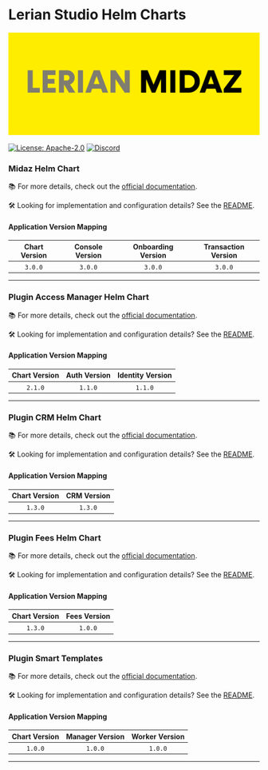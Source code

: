 # Lerian Studio Helm Charts

![banner](image/README/midaz-banner.png)


[![License: Apache-2.0](https://img.shields.io/badge/License-Apache_2.0-blue.svg)](https://github.com/LerianStudio/helm/blob/main/LICENSE)
[![Discord](https://img.shields.io/badge/Discord-Lerian%20Studio-%237289da.svg?logo=discord)](https://discord.gg/DnhqKwkGv3)

### Midaz Helm Chart 

📚 For more details, check out the [official documentation](https://docs.lerian.studio/docs/deploy-midaz-using-helm).

🛠️ Looking for implementation and configuration details? See the [README](https://charts.lerian.studio/charts/midaz).

#### Application Version Mapping

| Chart Version | Console Version | Onboarding Version | Transaction Version |
| :---: | :---: | :---: | :---: |
| `3.0.0` | `3.0.0` | `3.0.0` | `3.0.0` |
-----------------

### Plugin Access Manager Helm Chart    

📚 For more details, check out the [official documentation](https://docs.lerian.studio/docs/auth-identity).

🛠️ Looking for implementation and configuration details? See the [README](https://charts.lerian.studio/charts/plugin-access-manager).

#### Application Version Mapping

| Chart Version | Auth Version | Identity Version |
| :---: | :---: | :---: |
| `2.1.0` | `1.1.0` | `1.1.0` |

-----------------

### Plugin CRM Helm Chart

📚 For more details, check out the [official documentation](https://docs.lerian.studio/docs/crm).

🛠️ Looking for implementation and configuration details? See the [README](https://charts.lerian.studio/charts/plugin-crm).

#### Application Version Mapping

| Chart Version | CRM Version |
| :---: | :---: |
| `1.3.0` | `1.3.0` |
-----------------

### Plugin Fees Helm Chart

📚 For more details, check out the [official documentation](https://docs.lerian.studio/docs/fee-engine).

🛠️ Looking for implementation and configuration details? See the [README](https://charts.lerian.studio/charts/plugin-fees).

#### Application Version Mapping

| Chart Version | Fees Version |
| :---: | :---: |
| `1.3.0` | `1.0.0` |
-----------------

### Plugin Smart Templates

📚 For more details, check out the [official documentation](https://docs.lerian.studio/docs/smart-templates).

🛠️ Looking for implementation and configuration details? See the [README](https://charts.lerian.studio/charts/plugin-smart-templates).

#### Application Version Mapping

| Chart Version | Manager Version | Worker Version |
| :---: | :---: | :---: |
| `1.0.0` | `1.0.0` | `1.0.0` |
-----------------

